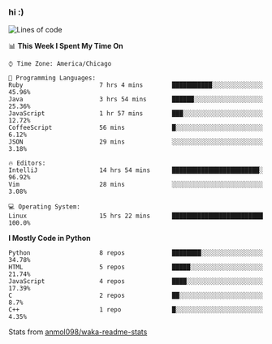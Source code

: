 ### hi :)

<!--START_SECTION:waka-->
![Lines of code](https://img.shields.io/badge/From%20Hello%20World%20I%27ve%20Written-792491%20lines%20of%20code-blue)

📊 **This Week I Spent My Time On** 

```text
⌚︎ Time Zone: America/Chicago

💬 Programming Languages: 
Ruby                     7 hrs 4 mins        ███████████░░░░░░░░░░░░░░   45.96% 
Java                     3 hrs 54 mins       ██████░░░░░░░░░░░░░░░░░░░   25.36% 
JavaScript               1 hr 57 mins        ███░░░░░░░░░░░░░░░░░░░░░░   12.72% 
CoffeeScript             56 mins             █░░░░░░░░░░░░░░░░░░░░░░░░   6.12% 
JSON                     29 mins             ░░░░░░░░░░░░░░░░░░░░░░░░░   3.18%

🔥 Editors: 
IntelliJ                 14 hrs 54 mins      ████████████████████████░   96.92% 
Vim                      28 mins             ░░░░░░░░░░░░░░░░░░░░░░░░░   3.08%

💻 Operating System: 
Linux                    15 hrs 22 mins      █████████████████████████   100.0%

```

**I Mostly Code in Python** 

```text
Python                   8 repos             ████████░░░░░░░░░░░░░░░░░   34.78% 
HTML                     5 repos             █████░░░░░░░░░░░░░░░░░░░░   21.74% 
JavaScript               4 repos             ████░░░░░░░░░░░░░░░░░░░░░   17.39% 
C                        2 repos             ██░░░░░░░░░░░░░░░░░░░░░░░   8.7% 
C++                      1 repo              █░░░░░░░░░░░░░░░░░░░░░░░░   4.35%

```



<!--END_SECTION:waka-->

Stats from [anmol098/waka-readme-stats](https://github.com/anmol098/waka-readme-stats)